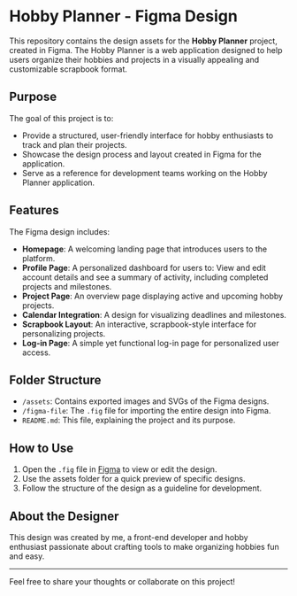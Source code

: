 # Hobby Planner - Figma Design

This repository contains the design assets for the **Hobby Planner** project, created in Figma. The Hobby Planner is a web application designed to help users organize their hobbies and projects in a visually appealing and customizable scrapbook format.

## Purpose

The goal of this project is to:
- Provide a structured, user-friendly interface for hobby enthusiasts to track and plan their projects.
- Showcase the design process and layout created in Figma for the application.
- Serve as a reference for development teams working on the Hobby Planner application.

## Features

The Figma design includes:
- **Homepage**:  A welcoming landing page that introduces users to the platform.
- **Profile Page**: A personalized dashboard for users to: View and edit account details and see a summary of activity, including completed projects and milestones.
- **Project Page**: An overview page displaying active and upcoming hobby projects.
- **Calendar Integration**: A design for visualizing deadlines and milestones.
- **Scrapbook Layout**: An interactive, scrapbook-style interface for personalizing projects.
- **Log-in Page**: A simple yet functional log-in page for personalized user access.

## Folder Structure

- `/assets`: Contains exported images and SVGs of the Figma designs.
- `/figma-file`: The `.fig` file for importing the entire design into Figma.
- `README.md`: This file, explaining the project and its purpose.

## How to Use

1. Open the `.fig` file in [Figma](https://figma.com) to view or edit the design.
2. Use the assets folder for a quick preview of specific designs.
3. Follow the structure of the design as a guideline for development.


## About the Designer

This design was created by me, a front-end developer and hobby enthusiast passionate about crafting tools to make organizing hobbies fun and easy.

---

Feel free to share your thoughts or collaborate on this project!
